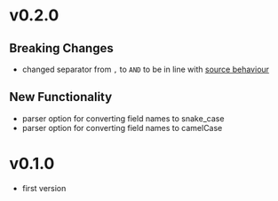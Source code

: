 # v0.2.0

## Breaking Changes

* changed separator from `,` to ` AND ` to be in line
  with [source behaviour](https://cloud.google.com/service-infrastructure/docs/service-consumer-management/reference/rest/v1/services/search#query-parameters
  )

## New Functionality

* parser option for converting field names to snake_case 
* parser option for converting field names to camelCase

# v0.1.0

* first version
